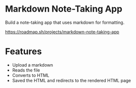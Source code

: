# Markdown Note-Taking App
 Build a note-taking app that uses markdown for formatting.

https://roadmap.sh/projects/markdown-note-taking-app

# Features 
- Upload a markdown 
- Reads the file 
- Converts to HTML 
- Saved the HTML and redirects to the rendered HTML page